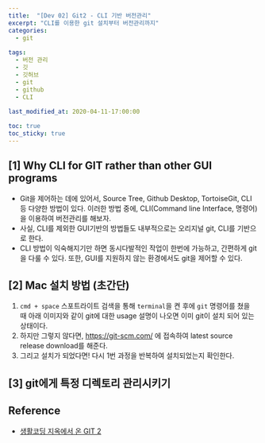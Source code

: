```yaml
---
title:  "[Dev 02] Git2 - CLI 기반 버전관리"
excerpt: "CLI를 이용한 git 설치부터 버전관리까지"
categories:
  - git
  
tags:
  - 버전 관리
  - 깃
  - 깃허브
  - git
  - github
  - CLI
  
last_modified_at: 2020-04-11-17:00:00

toc: true
toc_sticky: true
---
```


## [1] Why CLI for GIT rather than other GUI programs

- Git을 제어하는 데에 있어서, Source Tree, Github Desktop, TortoiseGit, CLI 등 다양한 방법이 있다. 이러한 방법 중에, CLI(Command line Interface, 명령어)을 이용하여 버전관리를 해보자.
- 사실, CLI를 제외한 GUI기반의 방법들도 내부적으로는 오리지널 git, CLI를 기반으로 한다.
- CLI 방법이 익숙해지기만 하면 동시다발적인 작업이 한번에 가능하고, 간편하게 git을 다룰 수 있다. 또한, GUI를 지원하지 않는 환경에서도 git을 제어할 수 있다.

## [2] Mac 설치 방법 (초간단)

1. `cmd + space` 스포트라이트 검색을 통해 `terminal`을 켠 후에 `git` 명령어를 쳤을 때 아래 이미지와 같이 git에 대한 usage 설명이 나오면 이미 git이 설치 되어 있는 상태이다.
2. 하지만 그렇지 않다면, https://git-scm.com/ 에 접속하여 latest source release download를 해준다.
3. 그리고 설치가 되었다면! 다시 1번 과정을 반복하여 설치되었는지 확인한다.

## [3] git에게 특정 디렉토리 관리시키기


## Reference
- [생활코딩 지옥에서 온 GIT 2](https://opentutorials.org/module/3762)

